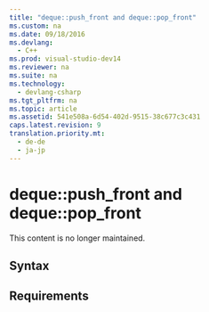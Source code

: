 ```yaml
---
title: "deque::push_front and deque::pop_front"
ms.custom: na
ms.date: 09/18/2016
ms.devlang: 
  - C++
ms.prod: visual-studio-dev14
ms.reviewer: na
ms.suite: na
ms.technology: 
  - devlang-csharp
ms.tgt_pltfrm: na
ms.topic: article
ms.assetid: 541e508a-6d54-402d-9515-38c677c3c431
caps.latest.revision: 9
translation.priority.mt: 
  - de-de
  - ja-jp
---
```

# deque::push_front and deque::pop_front
This content is no longer maintained.  
  
## Syntax  
  
## Requirements